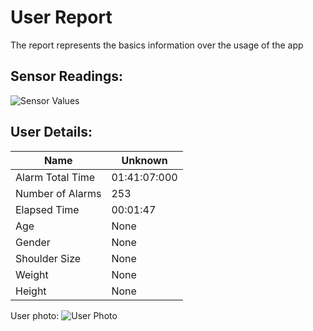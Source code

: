 # User Report
The report represents the basics information over the usage of the app
## Sensor Readings:
![Sensor Values](C:\Users\Alta_\PycharmProjects\PostureResearchProject\gui/data/img/graphs/graph_20240812155459_-1.png)
## User Details:
| Name | Unknown   |
| --- | --- |
| Alarm Total Time | 01:41:07:000 |
| Number of Alarms | 253 |
| Elapsed Time | 00:01:47 |
| Age | None |
| Gender | None |
| Shoulder Size | None |
| Weight | None |
| Height | None |
User photo:
![User Photo](C:\Users\Alta_\PycharmProjects\PostureResearchProject\gui/data/img/user_photo.jpeg)
